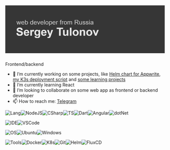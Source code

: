 # ![Header](header.png)

Frontend/backend

- 🔭 I’m currently working on some projects, like [Helm chart for Appwrite](https://github.com/k3env/appwrite-helm), [my K3s deployment script](https://github.com/k3env/k3s-boot) and [some learning projects](https://github.com/k3env/learning-webdev)
- 🌱 I’m currently learning React
- 👯 I’m looking to collaborate on some web app as frontend or backend developer
- 📫 How to reach me: [Telegram](t.me/k3env)

<!--
- 😄 Pronouns: he/him
- 🤔 I’m looking for help with ...
- 💬 Ask me about ...
- ⚡ Fun fact: ...
-->

![Lang](https://img.shields.io/badge/Languages%20%26%20frameworks%3A-535353?style=for-the-badge)![NodeJS](https://img.shields.io/badge/Node.JS-339933?style=for-the-badge&logo=nodedotjs&logoColor=white)![CSharp](https://img.shields.io/badge/C%23-239120?style=for-the-badge&logo=csharp&logoColor=white)![TS](https://img.shields.io/badge/ts-3178C6?style=for-the-badge&logo=typescript&logoColor=white)![Dart](https://img.shields.io/badge/Dart-0175C2?style=for-the-badge&logo=dart&logoColor=white)![Angular](https://img.shields.io/badge/Angualr-DD0031?style=for-the-badge&logo=angular&logoColor=white)![dotNet](https://img.shields.io/badge/.Net-512BD4?style=for-the-badge&logo=dotnet&logoColor=white)

![IDE](https://img.shields.io/badge/IDE:-535353?style=for-the-badge)![VSCode](https://img.shields.io/badge/VS%20Code-007ACC?style=for-the-badge&logo=visualstudiocode&logoColor=white)

![OS](https://img.shields.io/badge/OS:-535353?style=for-the-badge)![Ubuntu](https://img.shields.io/badge/Ubuntu-E95420?style=for-the-badge&logo=ubuntu&logoColor=white)![Windows](https://img.shields.io/badge/Windows-0078D6?style=for-the-badge&logo=windows&logoColor=white)

![Tools](https://img.shields.io/badge/Tools:-535353?style=for-the-badge)![Docker](https://img.shields.io/badge/Docker-2496ED?style=for-the-badge&logo=docker&logoColor=white)![K8s](https://img.shields.io/badge/Kubernetes-326CE5?style=for-the-badge&logo=kubernetes&logoColor=white)![Git](https://img.shields.io/badge/Git-F05032?style=for-the-badge&logo=git&logoColor=white)![Helm](https://img.shields.io/badge/Helm-0F1689?style=for-the-badge&logo=helm&logoColor=white)![FluxCD](https://img.shields.io/badge/FluxCD-326ce5?style=for-the-badge)
